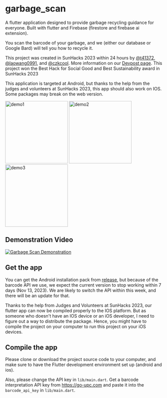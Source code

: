 # garbage_scan
A flutter application designed to provide garbage recycling guidance for everyone. Built with flutter and Firebase (firestore and firebase ai extension).

You scan the barcode of your garbage, and we (either our database or Google Bard) will tell you how to recycle it.

This project was created in SunHacks 2023 within 24 hours by [@t41372](https://github.com/t41372), [@laowang0991](https://github.com/laowang0991), and [@czkcool](https://github.com/czkcool). More information on our [Devpost page](https://devpost.com/software/garbage_scan). This project won the Best Hack for Social Good and Best Sustainability award in SunHacks 2023

This application is targeted at Android, but thanks to the help from the judges and volunteers at SunHacks 2023, this app should also work on IOS. Some packages may break on the web version.

<img width="200" alt="demo1" src="https://github.com/t41372/garbage-scan/assets/36402030/f26b4cd7-e05c-4675-9bd9-2ec3c51e6804">
<img width="200" alt="demo2" src="https://github.com/t41372/garbage-scan/assets/36402030/8b3e374e-5442-4462-b479-85de4a7d74f8">
<img width="200" alt="demo3" src="https://github.com/t41372/garbage-scan/assets/36402030/4d8f9e46-c0c8-4ac5-8529-bd25a3ac8c00">


## Demonstration Video
[![Garbage Scan Demonstration](https://img.youtube.com/vi/SaOiH9RFZac/0.jpg)](https://www.youtube.com/watch?v=SaOiH9RFZac)



## Get the app
You can get the Android installation pack from [release](https://github.com/t41372/garbage-scan/releases/tag/0.1.0), but because of the barcode API we use, we expect the current version to stop working within 7 days (Nov 13, 2023). We are likely to switch the API within this week, and there will be an update for that.

Thanks to the help from Judges and Volunteers at SunHacks 2023, our flutter app can now be compiled properly to the IOS platform. But as someone who doesn't have an IOS device or an iOS developer, I need to figure out a way to distribute the package. Hence, you might have to compile the project on your computer to run this project on your iOS devices.

## Compile the app
Please clone or download the project source code to your computer, and make sure to have the Flutter development environment set up (android and ios).

Also, please change the API key in `lib/main.dart`. Get a barcode interpretation API key from https://go-upc.com and paste it into the `barcode_api_key` in `lib/main.dart`.






